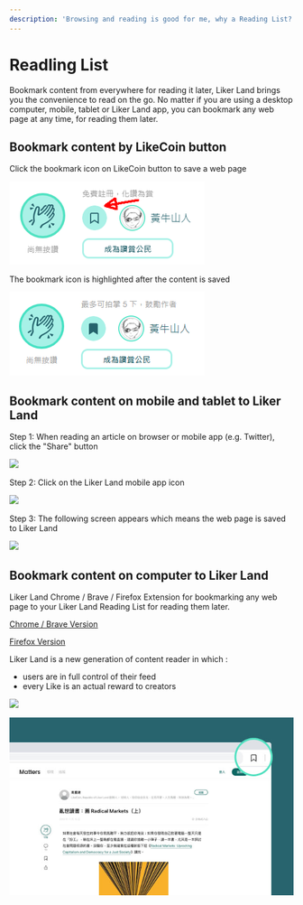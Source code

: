```yaml
---
description: 'Browsing and reading is good for me, why a Reading List?'
---
```


# Readling List

Bookmark content from everywhere for reading it later, Liker Land brings you the convenience to read on the go. No matter if you are using a desktop computer, mobile, tablet or Liker Land app, you can bookmark any web page at any time, for reading them later.

## Bookmark content by LikeCoin button

Click the bookmark icon on LikeCoin button to save a web page 

![](../../.gitbook/assets/likecoin-button-save-later-1.png)

The bookmark icon is highlighted after the content is saved

![](../../.gitbook/assets/likecoin-button-save-later-2.png)

## Bookmark content on mobile and tablet to Liker Land

Step 1: When reading an article on browser or mobile app \(e.g. Twitter\), click the "Share" button

![](https://gblobscdn.gitbook.com/assets%2F-LL4mdaVjNgL6A1--PV0%2F-MF-k0N8KQO1RK3mjec0%2F-MF-n53DS3rtisxWw5HN%2Flikecoin-button-save-later-6.png?alt=media&token=93a0a381-1837-425b-8877-f2a8eef2a694)

Step 2: Click on the Liker Land mobile app icon

![](https://gblobscdn.gitbook.com/assets%2F-LL4mdaVjNgL6A1--PV0%2F-MF-k0N8KQO1RK3mjec0%2F-MF-nBS9AEUzIBmkOgL2%2Flikecoin-button-save-later-7.png?alt=media&token=9a88e7d5-ec9a-4350-b4a0-12133e47a35d)

Step 3: The following screen appears which means the web page is saved to Liker Land

![](https://gblobscdn.gitbook.com/assets%2F-LL4mdaVjNgL6A1--PV0%2F-MF-k0N8KQO1RK3mjec0%2F-MF-nKi0-4O7XXTIOb2l%2Flikecoin-button-save-later-8.png?alt=media&token=2bcb27be-8642-48d8-818b-89363e7488a0)

###  <a id="cha-kan-yi-shou-cang-nei-rong"></a>

## Bookmark content on computer to Liker Land

Liker Land Chrome / Brave / Firefox Extension for bookmarking any web page to your Liker Land Reading List for reading them later.

[Chrome / Brave Version](https://chrome.google.com/webstore/detail/liker-land/cjjcemdmkddjbofomfgjedpiifpgkjhe)

[Firefox Version](https://addons.mozilla.org/en-US/firefox/addon/liker-land/?src=search)

Liker Land is a new generation of content reader in which
:

* users are in full control of  their feed
* every Like is an actual reward to creators

![](https://gblobscdn.gitbook.com/assets%2F-LL4mdaVjNgL6A1--PV0%2F-M0XdKCUKxBBh31p83aF%2F-M0XgZRCTUOiwQgJ4B6Y%2FLiker%20Land%20Firefox%201.jpg?alt=media&token=ddaf37c2-f2e3-4aa5-9d0e-9b9346faf7f9)

![](../../.gitbook/assets/liker-land-firefox-2.jpg)



